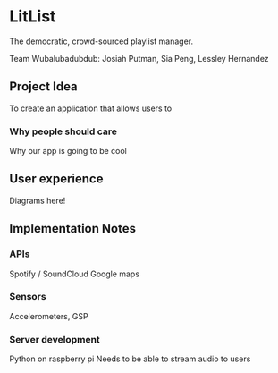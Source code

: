 # LitList
The democratic, crowd-sourced playlist manager.

Team Wubalubadubdub: Josiah Putman, Sia Peng, Lessley Hernandez

## Project Idea
To create an application that allows users to

### Why people should care
Why our app is going to be cool

## User experience
Diagrams here!

## Implementation Notes

### APIs
Spotify / SoundCloud
Google maps

### Sensors
Accelerometers, GSP

### Server development
Python on raspberry pi
Needs to be able to stream audio to users
